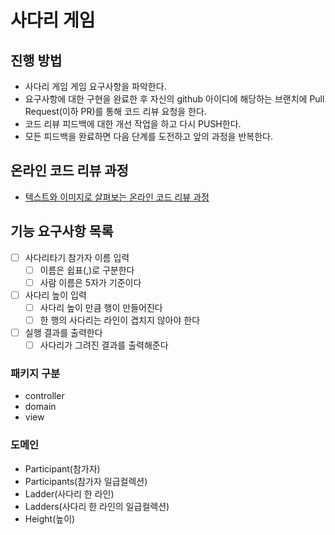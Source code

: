 # 사다리 게임
## 진행 방법
* 사다리 게임 게임 요구사항을 파악한다.
* 요구사항에 대한 구현을 완료한 후 자신의 github 아이디에 해당하는 브랜치에 Pull Request(이하 PR)를 통해 코드 리뷰 요청을 한다.
* 코드 리뷰 피드백에 대한 개선 작업을 하고 다시 PUSH한다.
* 모든 피드백을 완료하면 다음 단계를 도전하고 앞의 과정을 반복한다.

## 온라인 코드 리뷰 과정
* [텍스트와 이미지로 살펴보는 온라인 코드 리뷰 과정](https://github.com/nextstep-step/nextstep-docs/tree/master/codereview)

## 기능 요구사항 목록
- [ ] 사다리타기 참가자 이름 입력
  - [ ] 이름은 쉽표(,)로 구분한다
  - [ ] 사람 이름은 5자가 기준이다
- [ ] 사다리 높이 입력
  - [ ] 사다리 높이 만큼 행이 만들어진다
  - [ ] 한 행의 사다리는 라인이 겹치지 않아야 한다
- [ ] 실행 결과를 출력한다
  - [ ] 사다리가 그려진 결과를 출력해준다

### 패키지 구분
- controller
- domain
- view

### 도메인
- Participant(참가자)
- Participants(참가자 일급컬렉션)
- Ladder(사다리 한 라인)
- Ladders(사다리 한 라인의 일급컬렉션)
- Height(높이)